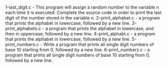 1-last_digit.c - This program will assign a random number to the variable n each time it is executed. Complete the source code in order to print the last digit of the number stored in the variable n.
2-print_alphabet.c - a program that prints the alphabet in lowercase, followed by a new line.
3-print_alphabets.c -  a program that prints the alphabet in lowercase, and then in uppercase, followed by a new line.
4-print_alphabt.c - a program that prints the alphabet in lowercase, followed by a new line.
5-print_numbers.c - Write a program that prints all single digit numbers of base 10 starting from 0, followed by a new line.
6-print_numberz.c - a program that prints all single digit numbers of base 10 starting from 0, followed by a new line.
